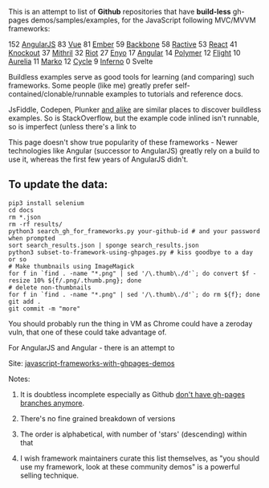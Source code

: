 This is an attempt to list of **Github** repositories that have **build-less** gh-pages demos/samples/examples, for the
JavaScript following MVC/MVVM frameworks:

152 [AngularJS](https://paul-hammant.github.io/javascript-frameworks-with-ghpages-demos/#AngularJS)
83 [Vue](https://paul-hammant.github.io/javascript-frameworks-with-ghpages-demos/#Vue)
81 [Ember](https://paul-hammant.github.io/javascript-frameworks-with-ghpages-demos/#Ember)
59 [Backbone](https://paul-hammant.github.io/javascript-frameworks-with-ghpages-demos/#Backbone)
58 [Ractive](https://paul-hammant.github.io/javascript-frameworks-with-ghpages-demos/#Ractive)
53 [React](https://paul-hammant.github.io/javascript-frameworks-with-ghpages-demos/#React)
41 [Knockout](https://paul-hammant.github.io/javascript-frameworks-with-ghpages-demos/#Knockout)
37 [Mithril](https://paul-hammant.github.io/javascript-frameworks-with-ghpages-demos/#Mithril)
32 [Riot](https://paul-hammant.github.io/javascript-frameworks-with-ghpages-demos/#Riot)
27 [Enyo](https://paul-hammant.github.io/javascript-frameworks-with-ghpages-demos/#Enyo)
17 [Angular](https://paul-hammant.github.io/javascript-frameworks-with-ghpages-demos/#Angular)
14 [Polymer](https://paul-hammant.github.io/javascript-frameworks-with-ghpages-demos/#Polymer)
12 [Flight](https://paul-hammant.github.io/javascript-frameworks-with-ghpages-demos/#Flight)
10 [Aurelia](https://paul-hammant.github.io/javascript-frameworks-with-ghpages-demos/#Aurelia)
11 [Marko](https://paul-hammant.github.io/javascript-frameworks-with-ghpages-demos/#Marko)
12 [Cycle](https://paul-hammant.github.io/javascript-frameworks-with-ghpages-demos/#Cycle)
9 [Inferno](https://paul-hammant.github.io/javascript-frameworks-with-ghpages-demos/#Inferno)
0 Svelte

Buildless examples serve as good tools for learning (and comparing) such frameworks.  Some people (like me) greatly
prefer self-contained/clonable/runnable examples to tutorials and reference docs.

JsFiddle, Codepen, Plunker [and alike](https://www.quora.com/What-are-some-alternatives-to-http-jsfiddle-net) are similar places to discover buildless examples.  So is StackOverflow, but the example code
inlined isn't runnable, so is imperfect (unless there's a link to

This page doesn't show true popularity of these frameworks - Newer technologies like Angular (successor to AngularJS) greatly
rely on a build to use it, whereas the first few years of AngularJS didn't.

## To update the data:

```
pip3 install selenium
cd docs
rm *.json
rm -rf results/
python3 search_gh_for_frameworks.py your-github-id # and your password when prompted
sort search_results.json | sponge search_results.json
python3 subset-to-framework-using-ghpages.py # kiss goodbye to a day or so
# Make thumbnails using ImageMagick
for f in `find . -name "*.png" | sed '/\.thumb\./d'`; do convert $f -resize 10% ${f/.png/.thumb.png}; done
# delete non-thumbnails
for f in `find . -name "*.png" | sed '/\.thumb\./d'`; do rm ${f}; done
git add .
git commit -m "more"
```

You should probably run the thing in VM as Chrome could have a zeroday vuln, that one of these could take advantage of.

For AngularJS and Angular - there is an attempt to

Site: [javascript-frameworks-with-ghpages-demos](https://paul-hammant.github.io/javascript-frameworks-with-ghpages-demos/)

Notes:

1. It is doubtless
incomplete especially as Github [don't have gh-pages branches anymore](https://github.com/blog/2228-simpler-github-pages-publishing).

2. There's no fine grained breakdown of versions

3. The order is alphabetical, with number of 'stars' (descending) within that

4. I wish framework maintainers curate this list themselves, as "you should use my framework, look at these community demos" is a powerful selling technique.

